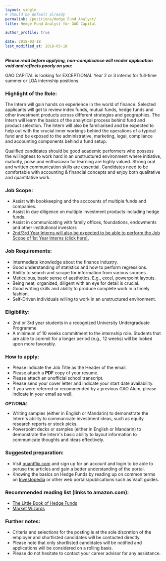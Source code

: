 ```yaml
---
layout: single
# Should be default already 
permalink: /positions/Hedge_Fund_Analyst/
title: Hedge Fund Analyst for GAO Capital

author_profile: true

date: 2018-03-18
last_modified_at: 2018-03-18
---
```


_**Please read before applying, non-complicance will render application void and reflects poorly on you:**_

GAO CAPITAL is looking for EXCEPTIONAL Year 2 or 3 interns for full-time summer or LOA internship positions. 

### Highlight of the Role:
The Intern will gain hands on experience in the world of finance. Selected applicants will get to review index funds, mutual funds, hedge funds and other investment products across different strategies and geographies.  The Intern will learn the basics of the analytical process behind fund and product selection.  The Intern will also be familiarised and be expected to help out with the crucial inner workings behind the operations of a typical fund and be exposed to the administrative, marketing, legal, compliance and accounting components behind a fund setup.

Qualified candidates should be good academic performers who possess the willingness to work hard in an unstructured environment where initiative, maturity, poise and enthusiasm for learning are highly valued. Strong oral and written communication skills are essential. Candidates need to be comfortable with accounting & financial concepts and enjoy both qualitative and quantitative work. 


### Job Scope: 
- Assist with bookkeeping and the acccounts of multiple funds and companies.
- Assist in due diligence on multiple investment products including hedge funds. 
- Assist in communicating with family offices, foundations, endowments and other institutional investors
- [2nd/3rd Year Interns will also be expected to be able to perform the Job Scope of 1st Year Interns (click here).](/positions/1st_Year_Research_Analysts)

### Job Requirements: 
- Intermediate knowledge about the finance industry.
- Good understanding of statistics and how to perform regressions.
- Ability to search and scrape for information from various sources.
- Meticulous, basic sense of aesthetics. E.g., excel, powerpoint layouts.  
- Being neat, organized, diligent with an eye for detail is crucial.
- Good writing skills and ability to produce complete work in a timely fashion.
- Self-Driven individuals willing to work in an unstructured environment.

### Eligibility:
- 2nd or 3rd year students in a recognized University Undergraduate Programme.
- A minimum of 10 weeks commitment to the internship role.  Students that are able to commit for a longer period (e.g., 12 weeks) will be looked upon more favorably.

### How to apply:
- Please indicate the Job Title as the Header of the email.
- Please attach a **PDF** copy of your resume.
- Please attach an unofficial school transcript.
- Please send your cover letter and indicate your start date availability.
- If you were referred or recommended by a previous GAO Alum, please indicate in your email as well.

_**OPTIONAL**_
- Writing samples (either in English or Mandarin) to demonstrate the Intern's ability to communicate investment ideas, such as equity research reports or stock picks.
- Powerpoint decks or samples (either in English or Mandarin) to demonstrate the Intern's basic ability to layout information to communicate thoughts and ideas effectively.

### Suggested preparation:
- Visit [quantflix.com](https://quantflix.com) and sign up for an account and login to be able to peruse the articles and gain a better understanding of the portal.
- Knowing the basics on Hedge Funds by reading up on common terms on [Investopedia](https://www.investopedia.com/university/hedge-fund/) or other web portals/publications such as Vault guides.

### Recommended reading list (links to amazon.com):
- [The Little Book of Hedge Funds](https://www.amazon.com/Little-Book-Hedge-Funds/dp/1118099672)
- [Market Wizards](https://www.amazon.com/Market-Wizards-Interviews-Top-Traders/dp/0135560934)

### Further notes:
- Criteria and selections for the posting is at the sole discretion of the employer and shortlisted candidates will be contacted directly.
- Please note that only shortlisted candidates will be notified and applications will be considered on a rolling basis.
- Please do not hesitate to contact your career advisor for any assistance.
